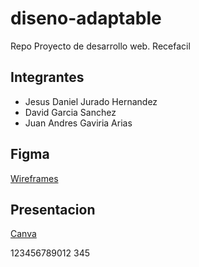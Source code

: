 # diseno-adaptable
Repo Proyecto de desarrollo web.
Recefacil


## Integrantes
- Jesus Daniel Jurado Hernandez
- David Garcia Sanchez
- Juan Andres Gaviria Arias

## Figma
[Wireframes](https://www.figma.com/file/22IMtZQYtQGpOb3XTte7Qw/Dise%C3%B1o-Adaptable?type=design&node-id=22%3A3&mode=design&t=XtuQnOhyOsotGA74-1)

## Presentacion
[Canva](https://www.canva.com/design/DAF9dogb78w/qd-SMDw0LwnL53FYvTqbRA/edit)

123456789012
345
